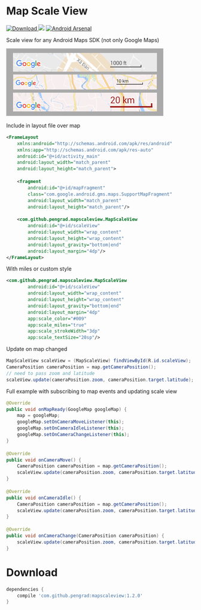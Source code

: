 # Map Scale View
[ ![Download](https://api.bintray.com/packages/pengrad/maven/mapscaleview/images/download.svg) ](https://bintray.com/pengrad/maven/mapscaleview/_latestVersion)
[![](https://jitpack.io/v/pengrad/MapScaleView.svg)](https://jitpack.io/#pengrad/MapScaleView)
[![Android Arsenal](https://img.shields.io/badge/Android%20Arsenal-MapScaleView-green.svg?style=true)](https://android-arsenal.com/details/1/4541)

Scale view for any Android Maps SDK (not only Google Maps)

![Image](images/image.png)

Include in layout file over map
```xml
<FrameLayout
    xmlns:android="http://schemas.android.com/apk/res/android"
    xmlns:app="http://schemas.android.com/apk/res-auto"
    android:id="@+id/activity_main"
    android:layout_width="match_parent"
    android:layout_height="match_parent">

    <fragment
        android:id="@+id/mapFragment"
        class="com.google.android.gms.maps.SupportMapFragment"
        android:layout_width="match_parent"
        android:layout_height="match_parent"/>

    <com.github.pengrad.mapscaleview.MapScaleView
        android:id="@+id/scaleView"
        android:layout_width="wrap_content"
        android:layout_height="wrap_content"
        android:layout_gravity="bottom|end"
        android:layout_margin="4dp"/>
</FrameLayout>
```

With miles or custom style
```xml
<com.github.pengrad.mapscaleview.MapScaleView
        android:id="@+id/scaleView"
        android:layout_width="wrap_content"
        android:layout_height="wrap_content"
        android:layout_gravity="bottom|end"
        android:layout_margin="4dp"
        app:scale_color="#009"
        app:scale_miles="true"
        app:scale_strokeWidth="3dp"
        app:scale_textSize="20sp"/>
```

Update on map changed
```java
MapScaleView scaleView = (MapScaleView) findViewById(R.id.scaleView);
CameraPosition cameraPosition = map.getCameraPosition();
// need to pass zoom and latitude
scaleView.update(cameraPosition.zoom, cameraPosition.target.latitude);
```

Full example with subscribing to map events and updating scale view
```java
@Override
public void onMapReady(GoogleMap googleMap) {
    map = googleMap;
    googleMap.setOnCameraMoveListener(this);
    googleMap.setOnCameraIdleListener(this);
    googleMap.setOnCameraChangeListener(this);
}

@Override
public void onCameraMove() {
    CameraPosition cameraPosition = map.getCameraPosition();
    scaleView.update(cameraPosition.zoom, cameraPosition.target.latitude);
}

@Override
public void onCameraIdle() {
    CameraPosition cameraPosition = map.getCameraPosition();
    scaleView.update(cameraPosition.zoom, cameraPosition.target.latitude);
}

@Override
public void onCameraChange(CameraPosition cameraPosition) {
    scaleView.update(cameraPosition.zoom, cameraPosition.target.latitude);
}
```

# Download
```groovy
dependencies {
    compile 'com.github.pengrad:mapscaleview:1.2.0'
}
```

